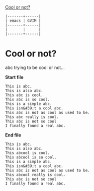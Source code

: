 ﻿[to solve]:http://www.vimgolf.com/challenges/5c82a157c82f3900064c82d7

[Cool or not?][to solve]

```
|-------+------|
| emacs | GVIM |
|-------+------|
|       |      |
|-------+------|
```

# Cool or not?

abc trying to be cool or not...

**Start file**

```
This is abc.
This is also abc.
This abc is cool.
This abc is so cool.
This is a simple abc.
This isn&#39;t a cool abc.
This abc is not as cool as used to be.
This abc really is cool.
This abc is not so cool
I finally found a real abc.
```

**End file**

```
This is abc.
This is also abc.
This abcool is cool.
This abcool is so cool.
This is a simple abc.
This isn&#39;t a cool abc.
This abc is not as cool as used to be.
This abcool really is cool.
This abc is not so cool
I finally found a real abc.
```
